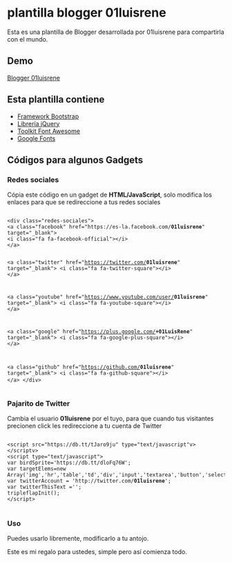 # plantilla  blogger  01luisrene
Esta es una plantilla de Blogger desarrollada por 01luisrene para compartirla con el mundo.
<h2>Demo</h2>
<a href="http://www.01luisrene.blogspot.pe" target="_blank">Blogger 01luisrene</a>
<h2>Esta plantilla contiene</h2>
<ul>
 <li><a href="http://getbootstrap.com/" target="_blank">Framework Bootstrap</li>
  <li><a href="https://jquery.com/download/" target="_blank">Librería jQuery</li>
  <li><a href="https://fortawesome.github.io/Font-Awesome/" target="_blank">Toolkit Font Awesome</a></li>
  <li><a href="https://www.google.com/fonts" target="_blank">Google Fonts</a></li>
</ul>

<h2>Códigos para algunos Gadgets</h2>
<h3>Redes sociales</h3>
<p>Cópia este código en un gadget de <strong>HTML/JavaScript</strong>, solo modifica los enlaces para que se redireccione a tus redes sociales</p>
<p>
<pre>
<code>
&#60;div class="redes-sociales">
&#60;a class="facebook" href="https://es-la.facebook.com/<strong>01luisrene</strong>" target="_blank"&#62;
&#60;i class="fa fa-facebook-official"&#62;&#60;/i&#62;
&#60;/a&#62;

&#60;a class="twitter" href="https://twitter.com/<strong>01luisrene</strong>" target="_blank"&#62;
&#60;i class="fa fa-twitter-square"&#62;&#60;/i&#62;
&#60;/a&#62;

&#60;a class="youtube" href="https://www.youtube.com/user/<strong>01luisrene</strong>" target="_blank"&#62;
&#60;i class="fa fa-youtube-square"&#62;&#60;/i&#62;
&#60;/a&#62;

&#60;a class="google" href="https://plus.google.com/<strong>+01LuisRene</strong>" target="_blank"&#62;
&#60;i class="fa fa-google-plus-square"&#62;&#60;/i&#62;
&#60;/a>

&#60;a class="github"  href="https://github.com/<strong>01luisrene</strong>" target="_blank"&#62;
&#60;i class="fa fa-github-square"&#62;&#60;/i&#62;
&#60;/a&#62;
&#60;/div&#62;
</code>
</pre>
</p>



<h3>Pajarito de Twitter</h3>
<p>Cambia el usuario <strong>01luisrene</strong> por el tuyo, para que cuando tus visitantes precionen click les redireccione a tu cuenta de Twitter</p>
<p>
<pre>
<code>
&#60;script src="https://db.tt/tJaro9ju" type="text/javascript"v&#62;&#60;/scriptv&#62;
&#60;script type="text/javascript"&#62;
var birdSprite='https://db.tt/dloFq76W';
var targetElems=new Array('img','hr','table','td','div','input','textarea','button','select','ul','ol','li','h1','h2','h3','h4','p','code','object','a','b','strong','span');
var twitterAccount = 'http://twitter.com/<strong>01luisrene</strong>';
var twitterThisText ='';
tripleflapInit();
&#60;/script&#62;
</code>
</pre>
</p>

<h3>Uso</h3>
<p>Puedes usarlo libremente, modificarlo a tu antojo.</p>
<p>Este es mi regalo para ustedes, simple pero así comienza todo.</p>
